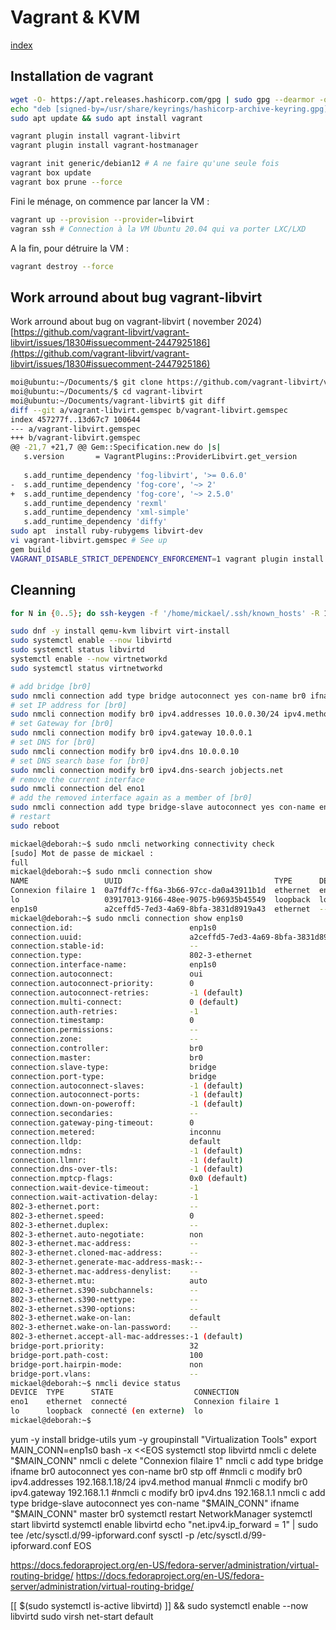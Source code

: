 # Vagrant & KVM

[index](../readme.md)

## Installation de vagrant

~~~bash
wget -O- https://apt.releases.hashicorp.com/gpg | sudo gpg --dearmor -o /usr/share/keyrings/hashicorp-archive-keyring.gpg
echo "deb [signed-by=/usr/share/keyrings/hashicorp-archive-keyring.gpg] https://apt.releases.hashicorp.com $(lsb_release -cs) main" | sudo tee /etc/apt/sources.list.d/hashicorp.list
sudo apt update && sudo apt install vagrant
~~~

~~~bash
vagrant plugin install vagrant-libvirt
vagrant plugin install vagrant-hostmanager
~~~

~~~bash
vagrant init generic/debian12 # A ne faire qu'une seule fois
vagrant box update
vagrant box prune --force
~~~

Fini le ménage, on commence par lancer la VM :

~~~bash
vagrant up --provision --provider=libvirt
vagran ssh # Connection à la VM Ubuntu 20.04 qui va porter LXC/LXD
~~~

A la fin, pour détruire la VM :

~~~bash
vagrant destroy --force
~~~

## Work arround about bug vagrant-libvirt

Work arround about bug on vagrant-libvirt ( november 2024)
[https://github.com/vagrant-libvirt/vagrant-libvirt/issues/1830#issuecomment-2447925186](https://github.com/vagrant-libvirt/vagrant-libvirt/issues/1830#issuecomment-2447925186)

~~~bash
moi@ubuntu:~/Documents/$ git clone https://github.com/vagrant-libvirt/vagrant-libvirt.git
moi@ubuntu:~/Documents/$ cd vagrant-libvirt
moi@ubuntu:~/Documents/vagrant-libvirt$ git diff
diff --git a/vagrant-libvirt.gemspec b/vagrant-libvirt.gemspec
index 457277f..13d67c7 100644
--- a/vagrant-libvirt.gemspec
+++ b/vagrant-libvirt.gemspec
@@ -21,7 +21,7 @@ Gem::Specification.new do |s|
   s.version       = VagrantPlugins::ProviderLibvirt.get_version
 
   s.add_runtime_dependency 'fog-libvirt', '>= 0.6.0'
-  s.add_runtime_dependency 'fog-core', '~> 2'
+  s.add_runtime_dependency 'fog-core', '~> 2.5.0'
   s.add_runtime_dependency 'rexml'
   s.add_runtime_dependency 'xml-simple'
   s.add_runtime_dependency 'diffy'
sudo apt  install ruby-rubygems libvirt-dev
vi vagrant-libvirt.gemspec # See up
gem build
VAGRANT_DISABLE_STRICT_DEPENDENCY_ENFORCEMENT=1 vagrant plugin install ./vagrant-libvirt-0.12.3.pre.18.gem
~~~

## Cleanning

~~~bash
for N in {0..5}; do ssh-keygen -f '/home/mickael/.ssh/known_hosts' -R 192.168.56.14${N}; done
~~~

~~~bash
sudo dnf -y install qemu-kvm libvirt virt-install
sudo systemctl enable --now libvirtd
sudo systemctl status libvirtd
systemctl enable --now virtnetworkd
sudo systemctl status virtnetworkd

# add bridge [br0]
sudo nmcli connection add type bridge autoconnect yes con-name br0 ifname br0
# set IP address for [br0]
sudo nmcli connection modify br0 ipv4.addresses 10.0.0.30/24 ipv4.method manual
# set Gateway for [br0]
sudo nmcli connection modify br0 ipv4.gateway 10.0.0.1
# set DNS for [br0]
sudo nmcli connection modify br0 ipv4.dns 10.0.0.10
# set DNS search base for [br0]
sudo nmcli connection modify br0 ipv4.dns-search jobjects.net
# remove the current interface
sudo nmcli connection del eno1
# add the removed interface again as a member of [br0]
sudo nmcli connection add type bridge-slave autoconnect yes con-name eno1 ifname eno1 master br0
# restart
sudo reboot
~~~

~~~bash
mickael@deborah:~$ sudo nmcli networking connectivity check
[sudo] Mot de passe de mickael : 
full
mickael@deborah:~$ sudo nmcli connection show 
NAME                 UUID                                  TYPE      DEVICE 
Connexion filaire 1  0a7fdf7c-ff6a-3b66-97cc-da0a43911b1d  ethernet  eno1   
lo                   03917013-9166-48ee-9075-b96935b45549  loopback  lo     
enp1s0               a2ceffd5-7ed3-4a69-8bfa-3831d8919a43  ethernet  --     
mickael@deborah:~$ sudo nmcli connection show enp1s0 
connection.id:                          enp1s0
connection.uuid:                        a2ceffd5-7ed3-4a69-8bfa-3831d8919a43
connection.stable-id:                   --
connection.type:                        802-3-ethernet
connection.interface-name:              enp1s0
connection.autoconnect:                 oui
connection.autoconnect-priority:        0
connection.autoconnect-retries:         -1 (default)
connection.multi-connect:               0 (default)
connection.auth-retries:                -1
connection.timestamp:                   0
connection.permissions:                 --
connection.zone:                        --
connection.controller:                  br0
connection.master:                      br0
connection.slave-type:                  bridge
connection.port-type:                   bridge
connection.autoconnect-slaves:          -1 (default)
connection.autoconnect-ports:           -1 (default)
connection.down-on-poweroff:            -1 (default)
connection.secondaries:                 --
connection.gateway-ping-timeout:        0
connection.metered:                     inconnu
connection.lldp:                        default
connection.mdns:                        -1 (default)
connection.llmnr:                       -1 (default)
connection.dns-over-tls:                -1 (default)
connection.mptcp-flags:                 0x0 (default)
connection.wait-device-timeout:         -1
connection.wait-activation-delay:       -1
802-3-ethernet.port:                    --
802-3-ethernet.speed:                   0
802-3-ethernet.duplex:                  --
802-3-ethernet.auto-negotiate:          non
802-3-ethernet.mac-address:             --
802-3-ethernet.cloned-mac-address:      --
802-3-ethernet.generate-mac-address-mask:--
802-3-ethernet.mac-address-denylist:    --
802-3-ethernet.mtu:                     auto
802-3-ethernet.s390-subchannels:        --
802-3-ethernet.s390-nettype:            --
802-3-ethernet.s390-options:            --
802-3-ethernet.wake-on-lan:             default
802-3-ethernet.wake-on-lan-password:    --
802-3-ethernet.accept-all-mac-addresses:-1 (default)
bridge-port.priority:                   32
bridge-port.path-cost:                  100
bridge-port.hairpin-mode:               non
bridge-port.vlans:                      --
mickael@deborah:~$ nmcli device status
DEVICE  TYPE      STATE                  CONNECTION          
eno1    ethernet  connecté               Connexion filaire 1 
lo      loopback  connecté (en externe)  lo                  
mickael@deborah:~$
~~~


yum -y install bridge-utils
yum -y groupinstall "Virtualization Tools"
export MAIN_CONN=enp1s0
bash -x <<EOS
systemctl stop libvirtd
nmcli c delete "$MAIN_CONN"
nmcli c delete "Connexion filaire 1"
nmcli c add type bridge ifname br0 autoconnect yes con-name br0 stp off
#nmcli c modify br0 ipv4.addresses 192.168.1.18/24 ipv4.method manual
#nmcli c modify br0 ipv4.gateway 192.168.1.1
#nmcli c modify br0 ipv4.dns 192.168.1.1
nmcli c add type bridge-slave autoconnect yes con-name "$MAIN_CONN" ifname "$MAIN_CONN" master br0
systemctl restart NetworkManager
systemctl start libvirtd
systemctl enable libvirtd
echo "net.ipv4.ip_forward = 1" | sudo tee /etc/sysctl.d/99-ipforward.conf
sysctl -p /etc/sysctl.d/99-ipforward.conf
EOS

https://docs.fedoraproject.org/en-US/fedora-server/administration/virtual-routing-bridge/
https://docs.fedoraproject.org/en-US/fedora-server/administration/virtual-routing-bridge/


[[ $(sudo systemctl is-active libvirtd) ]] && sudo systemctl enable --now libvirtd
sudo virsh net-start default
